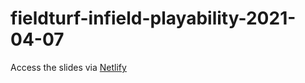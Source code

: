 # fieldturf-infield-playability-2021-04-07

Access the slides via [Netlify](https://infield-playability-2021-04-07.netlify.app/)
